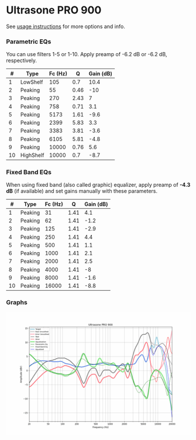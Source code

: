 # Ultrasone PRO 900
See [usage instructions](https://github.com/jaakkopasanen/AutoEq#usage) for more options and info.

### Parametric EQs
You can use filters 1-5 or 1-10. Apply preamp of -6.2 dB or -6.2 dB, respectively.

|   # | Type      |   Fc (Hz) |    Q |   Gain (dB) |
|-----|-----------|-----------|------|-------------|
|   1 | LowShelf  |       105 | 0.7  |        10.4 |
|   2 | Peaking   |        55 | 0.46 |       -10   |
|   3 | Peaking   |       270 | 2.43 |         7   |
|   4 | Peaking   |       758 | 0.71 |         3.1 |
|   5 | Peaking   |      5173 | 1.61 |        -9.6 |
|   6 | Peaking   |      2399 | 5.83 |         3.3 |
|   7 | Peaking   |      3383 | 3.81 |        -3.6 |
|   8 | Peaking   |      6105 | 5.81 |        -4.8 |
|   9 | Peaking   |     10000 | 0.76 |         5.6 |
|  10 | HighShelf |     10000 | 0.7  |        -8.7 |

### Fixed Band EQs
When using fixed band (also called graphic) equalizer, apply preamp of **-4.3 dB** (if available) and set gains manually with these parameters.

|   # | Type    |   Fc (Hz) |    Q |   Gain (dB) |
|-----|---------|-----------|------|-------------|
|   1 | Peaking |        31 | 1.41 |         4.1 |
|   2 | Peaking |        62 | 1.41 |        -1.2 |
|   3 | Peaking |       125 | 1.41 |        -2.9 |
|   4 | Peaking |       250 | 1.41 |         4.4 |
|   5 | Peaking |       500 | 1.41 |         1.1 |
|   6 | Peaking |      1000 | 1.41 |         2.1 |
|   7 | Peaking |      2000 | 1.41 |         2.5 |
|   8 | Peaking |      4000 | 1.41 |        -8   |
|   9 | Peaking |      8000 | 1.41 |        -1.6 |
|  10 | Peaking |     16000 | 1.41 |        -8.8 |

### Graphs
![](./Ultrasone%20PRO%20900.png)

